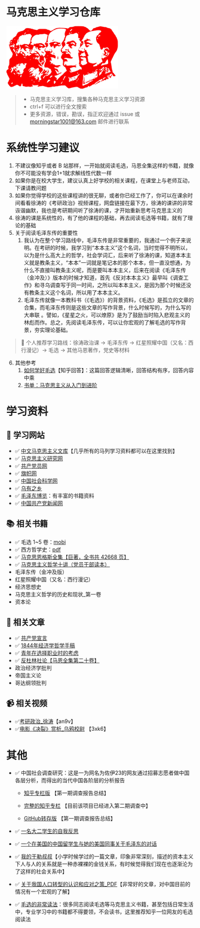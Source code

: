 # 马克思主义学习仓库

![革命不是请客吃饭](./img/mks03.png)

>- 马克思主义学习库，搜集各种马克思主义学习资源
>- ctrl+f 可以进行全文搜索
>- 更多资源，错误，勘误，指正欢迎通过 issue 或 morningstar1001@163.com 邮件进行联系

# 系统性学习建议

1. 不建议像知乎或者 B 站那样，一开始就阅读毛选，马恩全集这样的书籍，就像你不可能没有学会1+1就求解线性代数一样
2. 如果你是在校大学生，建议认真上好学校的相关课程，在课堂上与老师互动，下课请教问题
3. 如果你觉得学校的这些课程讲的很无聊，或者你已经工作了，你可以在课余时间看看徐涛的《考研政治》视频课程，网盘链接在最下方，徐涛的课讲的非常诙谐幽默，我也是考研期间听了徐涛的课，才开始重新思考马克思主义的
4. 徐涛的课是系统性的，有了他的课程的基础，再去阅读毛选等书籍，就有了理论的基础
5. 关于阅读毛泽东传的重要性
   1. 我认为在整个学习路线中，毛泽东传是非常重要的，我通过一个例子来说明。在考研的时候，我学习到“本本主义”这个名词，当时觉得不明所以，以为是什么高大上的哲学，社会学词汇，后来听了徐涛的课，知道本本主义就是教条主义，“本本”一词就是笔记本的那个本本，但一直没想通，为什么不直接叫教条主义呢，而是要叫本本主义，后来在阅读《毛泽东传（金冲及）》版本的时候才知道，首先《反对本本主义》最早叫《调查工作》和寻乌调查写于同一时间，之所以叫本本主义，是因为那个时候还没有教条主义这个名词，所以用了本本主义。
   2. 毛泽东传就像一本教科书（《毛选》）的背景资料，《毛选》是孤立的文章的合集，而毛泽东传则是这些文章的写作背景，什么时候写的，为什么写的大串联 。譬如，《星星之火，可以燎原》是为了鼓励当时陷入悲观主义的林彪而作。总之，先阅读毛泽东传，可以让你宏观的了解毛选的写作背景，夯实理论基础。

>📙 个人推荐学习路线：徐涛政治课 -> 毛泽东传 -> 红星照耀中国（又名：西行漫记）-> 毛选 -> 其他马恩著作，党史等材料

6. 其他参考
   1. [如何学好毛选](https://www.zhihu.com/question/389189946)【知乎回答】：这篇回答逻辑清晰，回答结构有序，回答内容中乘
   2. [书单：马克思主义从入门到进阶](https://zhuanlan.zhihu.com/p/25888209)

# 学习资料

## 🔖 学习网站

- ✅ [中文马克思主义文库](https://link.zhihu.com/?target=https%3A//www.marxists.org/chinese/index.html)【几乎所有的马列学习资料都可以在这里找到】
- ✅ [马克思主义研究网](https://link.zhihu.com/?target=http%3A//myy.cass.cn/)
- ✅ [共产党员网](https://link.zhihu.com/?target=http%3A//www.12371.cn/)
- ✅ [旗帜网](https://link.zhihu.com/?target=http%3A//www.qizhiwang.org.cn/)
- ✅ [中国社会科学网](https://link.zhihu.com/?target=http%3A//www.cssn.cn/)
- ✅ [乌有之乡](http://www.wyzxwk.com/)
- ✅ [毛泽东博览](http://www.mzdbl.cn/)：有丰富的书籍资料
- ✅ [中国共产党新闻网](http://cpc.people.com.cn/)

## 📚︎ 相关书籍

- ✅ 毛选 1~5 卷：[mobi](https://link.zhihu.com/?target=https%3A//github.com/Eternaldeath/Marxism-learning-library/blob/master/book/%E6%AF%9B%E6%B3%BD%E4%B8%9C%E9%80%89%E9%9B%86_1-5%E5%8D%B7.mobi)
- ✅ 西方哲学史：[pdf](https://link.zhihu.com/?target=https%3A//gitee.com/fromdark/marxist-learning-library/blob/master/book/%E8%A5%BF%E6%96%B9%E5%93%B2%E5%AD%A6%E5%8F%B2.pdf)
- ✅ [马克思恩格斯全集【巨著，全书共 42668 页】](https://link.zhihu.com/?target=https%3A//www.marxists.org/chinese/marx-engels/index.htm)
- ✅ [马克思主义哲学十讲（党员干部读本）](http://theory.people.com.cn/GB/68294/374133/)
- 毛泽东传（金冲及版）
- 红星照耀中国（又名：西行漫记）
- 经济思想史
- 马克思主义哲学的历史和现状_第一卷
- 资本论

## 📙 相关文章

- ✅ [共产党宣言](https://link.zhihu.com/?target=http%3A//news.12371.cn/2018/04/24/ARTI1524567833374896.shtml)
- ✅ [1844年经济学哲学手稿](https://link.zhihu.com/?target=https%3A//www.marxists.org/chinese/marx/marxist.org-chinese-marx-1844.htm)
- ✅ [青年在选择职业时的考虑](https://link.zhihu.com/?target=https%3A//www.marxists.org/chinese/marx/marxist.org-chinese-marx-1835-8.htm)
- ✅ [反杜林社论【马恩全集第二十卷】](https://link.zhihu.com/?target=https%3A//www.marxists.org/chinese/marx-engels/20/001.htm)
- 政治经济学批判
- 帝国主义论
- 哥达纲领批判

## 📹 相关视频

- ✅[考研政治_徐涛](https://pan.baidu.com/s/1GxNotimP-GWaOWqz6oYcPQ#list/path=%2F)【an9v】
- ✅[电影《决裂》赏析_乌鸦校尉](https://pan.baidu.com/s/1EGzvGvvDsABiCSuziq8DsA?pwd=3xk6) 【3xk6】

# 其他

- ✅ 中国社会调查研究：这是一为网名为佐伊23的网友通过招募志愿者做中国各层分析，而得出的当代中国各阶层的分析报告

  - [知乎专栏版](https://zhuanlan.zhihu.com/p/338973792) 【第一期调查报告总结】

  - [完整的知乎专栏](https://www.zhihu.com/column/c_1271946526366044160)  【目前该项目已经进入第二期调查中】

  - [GitHub转存版](https://github.com/facturi/Record/blob/master/佐伊/中国社会调查研究-第一期.md) 【第一期调查报告总结】

- ✅ [一名大二学生的自我反思](https://zhuanlan.zhihu.com/p/387562770)

- ✅ [一个在美国的中国留学生与她的美国同事关于毛泽东的对话](https://zhuanlan.zhihu.com/p/380507674)

- ✅ [我的于勒叔叔](http://blog.sina.com.cn/s/blog_4520ae9a0100l8ml.html)【小学时候学过的一篇文章，印象非常深刻，描述的资本主义下人与人的关系就是一种赤裸裸的金钱关系，有时候觉得我们现在也逐渐沦为了这样的社会关系中】

- ✅ [关于我国人口转型的认识和应对之策_PDF](https://gitee.com/fromdark/marxist-learning-library/blob/master/book/关于我国人口转型的认识和应对之策.pdf)【非常好的文章，对中国目前的情况有一个宏观的了解】

- ✅ [毛选的非常读法](https://zhuanlan.zhihu.com/p/414545266)：很多同志阅读毛选等马克思主义书籍，甚至包括日常生活中，专业学习中的书籍都不得要领，不会读书，这里推荐知乎一位网友的毛选阅读法

